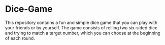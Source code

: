 # Dice-Game
This repository contains a fun and simple dice game that you can play with your friends or by yourself. The game consists of rolling two six-sided dice and trying to match a target number, which you can choose at the beginning of each round.
